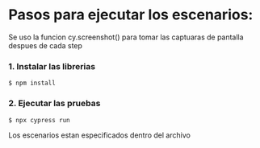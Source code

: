 # Pasos para ejecutar los escenarios:
Se uso la funcion cy.screenshot() para tomar las captuaras de pantalla despues de cada step
### 1. Instalar las librerias
  `$ npm install`
### 2. Ejecutar las pruebas
 `$ npx cypress run`

Los escenarios estan especificados dentro del archivo 